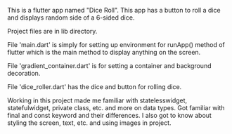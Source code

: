 This is a flutter app named "Dice Roll". This app has a button to roll a dice and displays random side of a 6-sided dice. 

Project files are in lib directory. 

File 'main.dart' is simply for setting up environment for runApp() method of flutter which is the main method to display anything on the screen.

File 'gradient_container.dart' is for setting a container and background decoration.

File 'dice_roller.dart' has the dice and button for rolling dice. 

Working in this project made me familiar with statelesswidget, statefulwidget, private class, etc. and more on data types. Got familiar with final and const keyword and their differences. I also got to know about styling the screen, text, etc. and using images in project. 